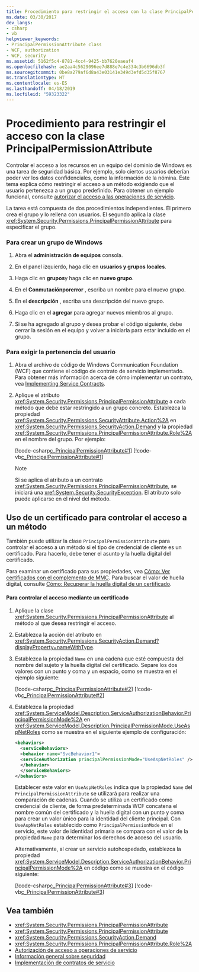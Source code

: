 ```yaml
---
title: Procedimiento para restringir el acceso con la clase PrincipalPermissionAttribute
ms.date: 03/30/2017
dev_langs:
- csharp
- vb
helpviewer_keywords:
- PrincipalPermissionAttribute class
- WCF, authorization
- WCF, security
ms.assetid: 5162f5c4-8781-4cc4-9425-bb7620eaeaf4
ms.openlocfilehash: ae2aa4c5629096ee7d888e7c4e334c3b6696db3f
ms.sourcegitcommit: 0be8a279af6d8a43e03141e349d3efd5d35f8767
ms.translationtype: HT
ms.contentlocale: es-ES
ms.lasthandoff: 04/18/2019
ms.locfileid: "59323322"
---
```

# <a name="how-to-restrict-access-with-the-principalpermissionattribute-class"></a>Procedimiento para restringir el acceso con la clase PrincipalPermissionAttribute
Controlar el acceso a los recursos en un equipo del dominio de Windows es una tarea de seguridad básica. Por ejemplo, solo ciertos usuarios deberían poder ver los datos confidenciales, como la información de la nómina. Este tema explica cómo restringir el acceso a un método exigiendo que el usuario pertenezca a un grupo predefinido. Para obtener un ejemplo funcional, consulte [autorizar el acceso a las operaciones de servicio](../../../docs/framework/wcf/samples/authorizing-access-to-service-operations.md).  
  
 La tarea está compuesta de dos procedimientos independientes. El primero crea el grupo y lo rellena con usuarios. El segundo aplica la clase <xref:System.Security.Permissions.PrincipalPermissionAttribute> para especificar el grupo.  
  
### <a name="to-create-a-windows-group"></a>Para crear un grupo de Windows  
  
1. Abra el **administración de equipos** consola.  
  
2. En el panel izquierdo, haga clic en **usuarios y grupos locales**.  
  
3. Haga clic en **grupos**y haga clic en **nuevo grupo**.  
  
4. En el **Conmutaciónporerror** , escriba un nombre para el nuevo grupo.  
  
5. En el **descripción** , escriba una descripción del nuevo grupo.  
  
6. Haga clic en el **agregar** para agregar nuevos miembros al grupo.  
  
7. Si se ha agregado al grupo y desea probar el código siguiente, debe cerrar la sesión en el equipo y volver a iniciarla para estar incluido en el grupo.  
  
### <a name="to-demand-user-membership"></a>Para exigir la pertenencia del usuario  
  
1. Abra el archivo de código de Windows Communication Foundation (WCF) que contiene el código de contrato de servicio implementado. Para obtener más información acerca de cómo implementar un contrato, vea [Implementing Service Contracts](../../../docs/framework/wcf/implementing-service-contracts.md).  
  
2. Aplique el atributo <xref:System.Security.Permissions.PrincipalPermissionAttribute> a cada método que debe estar restringido a un grupo concreto. Establezca la propiedad <xref:System.Security.Permissions.SecurityAttribute.Action%2A> en <xref:System.Security.Permissions.SecurityAction.Demand> y la propiedad <xref:System.Security.Permissions.PrincipalPermissionAttribute.Role%2A> en el nombre del grupo. Por ejemplo:  
  
     [!code-csharp[c_PrincipalPermissionAttribute#1](../../../samples/snippets/csharp/VS_Snippets_CFX/c_principalpermissionattribute/cs/source.cs#1)]
     [!code-vb[c_PrincipalPermissionAttribute#1](../../../samples/snippets/visualbasic/VS_Snippets_CFX/c_principalpermissionattribute/vb/source.vb#1)]  
  
    > [!NOTE]
    >  Si se aplica el atributo a un contrato <xref:System.Security.Permissions.PrincipalPermissionAttribute>, se iniciará una <xref:System.Security.SecurityException>. El atributo solo puede aplicarse en el nivel del método.  
  
## <a name="using-a-certificate-to-control-access-to-a-method"></a>Uso de un certificado para controlar el acceso a un método  
 También puede utilizar la clase `PrincipalPermissionAttribute` para controlar el acceso a un método si el tipo de credencial de cliente es un certificado. Para hacerlo, debe tener el asunto y la huella digital del certificado.  
  
 Para examinar un certificado para sus propiedades, vea [Cómo: Ver certificados con el complemento de MMC](../../../docs/framework/wcf/feature-details/how-to-view-certificates-with-the-mmc-snap-in.md). Para buscar el valor de huella digital, consulte [Cómo: Recuperar la huella digital de un certificado](../../../docs/framework/wcf/feature-details/how-to-retrieve-the-thumbprint-of-a-certificate.md).  
  
#### <a name="to-control-access-using-a-certificate"></a>Para controlar el acceso mediante un certificado  
  
1. Aplique la clase <xref:System.Security.Permissions.PrincipalPermissionAttribute> al método al que desea restringir el acceso.  
  
2. Establezca la acción del atributo en <xref:System.Security.Permissions.SecurityAction.Demand?displayProperty=nameWithType>.  
  
3. Establezca la propiedad `Name` en una cadena que esté compuesta del nombre del sujeto y la huella digital del certificado. Separe los dos valores con un punto y coma y un espacio, como se muestra en el ejemplo siguiente:  
  
     [!code-csharp[c_PrincipalPermissionAttribute#2](../../../samples/snippets/csharp/VS_Snippets_CFX/c_principalpermissionattribute/cs/source.cs#2)]
     [!code-vb[c_PrincipalPermissionAttribute#2](../../../samples/snippets/visualbasic/VS_Snippets_CFX/c_principalpermissionattribute/vb/source.vb#2)]  
  
4. Establezca la propiedad <xref:System.ServiceModel.Description.ServiceAuthorizationBehavior.PrincipalPermissionMode%2A> en <xref:System.ServiceModel.Description.PrincipalPermissionMode.UseAspNetRoles> como se muestra en el siguiente ejemplo de configuración:  
  
    ```xml  
    <behaviors>  
      <serviceBehaviors>  
      <behavior name="SvcBehavior1">  
      <serviceAuthorization principalPermissionMode="UseAspNetRoles" />  
      </behavior>  
      </serviceBehaviors>  
    </behaviors>  
    ```  
  
     Establecer este valor en `UseAspNetRoles` indica que la propiedad `Name` del `PrincipalPermissionAttribute` se utilizará para realizar una comparación de cadenas. Cuando se utiliza un certificado como credencial de cliente, de forma predeterminada WCF concatena el nombre común del certificado y la huella digital con un punto y coma para crear un valor único para la identidad del cliente principal. Con `UseAspNetRoles` establecido como `PrincipalPermissionMode` en el servicio, este valor de identidad primaria se compara con el valor de la propiedad `Name` para determinar los derechos de acceso del usuario.  
  
     Alternativamente, al crear un servicio autohospedado, establezca la propiedad <xref:System.ServiceModel.Description.ServiceAuthorizationBehavior.PrincipalPermissionMode%2A> en código como se muestra en el código siguiente:  
  
     [!code-csharp[c_PrincipalPermissionAttribute#3](../../../samples/snippets/csharp/VS_Snippets_CFX/c_principalpermissionattribute/cs/source.cs#3)]
     [!code-vb[c_PrincipalPermissionAttribute#3](../../../samples/snippets/visualbasic/VS_Snippets_CFX/c_principalpermissionattribute/vb/source.vb#3)]  
  
## <a name="see-also"></a>Vea también

- <xref:System.Security.Permissions.PrincipalPermissionAttribute>
- <xref:System.Security.Permissions.PrincipalPermissionAttribute>
- <xref:System.Security.Permissions.SecurityAction.Demand>
- <xref:System.Security.Permissions.PrincipalPermissionAttribute.Role%2A>
- [Autorización de acceso a operaciones de servicio](../../../docs/framework/wcf/samples/authorizing-access-to-service-operations.md)
- [Información general sobre seguridad](../../../docs/framework/wcf/feature-details/security-overview.md)
- [Implementación de contratos de servicio](../../../docs/framework/wcf/implementing-service-contracts.md)
